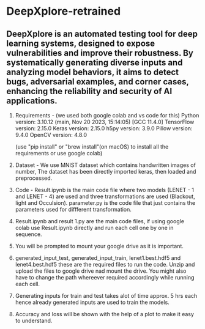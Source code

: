 # DeepXplore-retrained
DeepXplore is an automated testing tool for deep learning systems, designed to expose vulnerabilities and improve their robustness. By systematically generating diverse inputs and analyzing model behaviors, it aims to detect bugs, adversarial examples, and corner cases, enhancing the reliability and security of AI applications.
--------------------------------------------------------------------------------------------------------------------------------------------------------------------------------------------------------------------------------------------------------------------------------------------------------------------------------------------------

1. Requirements - (we used both google colab and vs code for this)
        Python version: 3.10.12 (main, Nov 20 2023, 15:14:05) [GCC 11.4.0]
        TensorFlow version: 2.15.0
        Keras version: 2.15.0
        h5py version: 3.9.0
        Pillow version: 9.4.0
        OpenCV version: 4.8.0

   (use "pip install" or "brew install"(on macOS) to install all the requirements or use google colab)

2. Dataset - We use MNIST dataset which contains handwritten images of number, The dataset has been directly imported keras, then loaded and preprocessed.
   
3. Code - Result.ipynb is the main code file where two models (LENET - 1 and LENET - 4) are used and three transformations are used (Blackout, light and Occulsion).
          parameter.py is the code file that just contains the parameters used for diffferent transformation.
   
4. Result.ipynb and result 1.py are the main code files, if using google colab use Result.ipynb directly and run each cell one by one in sequence.

5. You will be prompted to mount your google drive as it is important.
   
6. generated_input_test, generated_input_train, lenet1.best.hdf5 and lenet4.best.hdf5 these are the required files to run the code. Unzip and upload the files to google drive nad mount the drive. You might also have to change the path whereever required accordingly while running each cell.

7. Generating inputs for train and test takes alot of time approx. 5 hrs each hence already generated inputs are used to train the models.

8. Accuracy and loss will be shown with the help of a plot to make it easy to understand.

